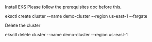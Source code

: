 Install EKS
Please follow the prerequisites doc before this.

eksctl create cluster --name demo-cluster --region us-east-1 --fargate


Delete the cluster

eksctl delete cluster --name demo-cluster --region us-east-1

